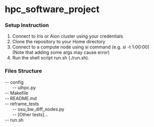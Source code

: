 # hpc_software_project


### Setup Instruction
1. Connect to Iris or Aion cluster using your credentials
1. Clone the repository to your Home directory
2. Connect to a compute node using si command (e.g. si -t 1:00:00)  
(Note that adding some args may cause error)
3. Run the shell script run.sh (./run.sh).


### Files Structure
-- config  
&nbsp;&nbsp;&nbsp;&nbsp;&nbsp;&nbsp;-- ulhpc.py  
-- Makefile  
-- README.md  
-- reframe_tests  
&nbsp;&nbsp;&nbsp;&nbsp;&nbsp;&nbsp;-- osu_bw_diff_nodes.py  
&nbsp;&nbsp;&nbsp;&nbsp;&nbsp;&nbsp;-- [Other tests]...  
-- run.sh  
